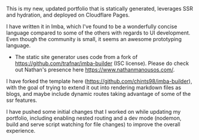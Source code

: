 This is my new, updated portfolio that is statically generated, leverages SSR and hydration, and deployed on Cloudflare Pages. 

I have written it in Imba, which I've found to be a wonderfully concise language compared to some of the others with regards to UI development. Even though the community is small, it seems an awesome prototyping language. 

- The static site generator uses code from a fork of https://github.com/trafnar/imba-builder (ISC license). Please do check out Nathan's presence here https://www.nathanmanousos.com/.   


I have forked the template here (https://github.com/chints98/imba-builder), with the goal of trying to extend it out into rendering markdown files as blogs, and maybe include dynamic routes taking advantage of some of the ssr features. 

I have pushed some initial changes that I worked on while updating my portfolio, including enabling nested routing and a dev mode (nodemon, build and serve script watching for file changes) to improve the overall experience. 